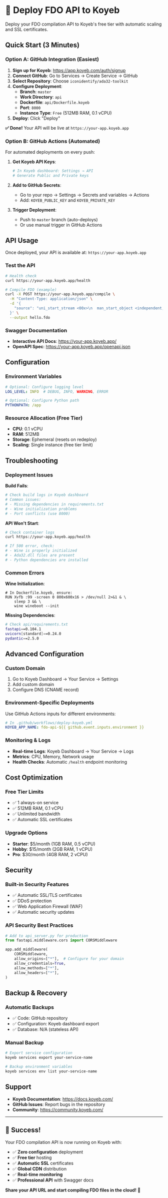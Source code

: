 # 🚀 Deploy FDO API to Koyeb

Deploy your FDO compilation API to Koyeb's free tier with automatic scaling and SSL certificates.

## Quick Start (3 Minutes)

### Option A: GitHub Integration (Easiest)

1. **Sign up for Koyeb**: https://app.koyeb.com/auth/signup
2. **Connect GitHub**: Go to Services → Create Service → GitHub
3. **Select Repository**: Choose `iconidentify/ada32-toolkit`
4. **Configure Deployment**:
   - **Branch**: `master`
   - **Work Directory**: `api`
   - **Dockerfile**: `api/Dockerfile.koyeb`
   - **Port**: `8000`
   - **Instance Type**: `Free` (512MB RAM, 0.1 vCPU)
5. **Deploy**: Click "Deploy"

**✅ Done!** Your API will be live at `https://your-app.koyeb.app`

### Option B: GitHub Actions (Automated)

For automated deployments on every push:

1. **Get Koyeb API Keys**:
   ```bash
   # In Koyeb dashboard: Settings → API
   # Generate Public and Private keys
   ```

2. **Add to GitHub Secrets**:
   - Go to your repo → Settings → Secrets and variables → Actions
   - Add: `KOYEB_PUBLIC_KEY` and `KOYEB_PRIVATE_KEY`

3. **Trigger Deployment**:
   - Push to `master` branch (auto-deploys)
   - Or use manual trigger in GitHub Actions

## API Usage

Once deployed, your API is available at: `https://your-app.koyeb.app`

### Test the API

```bash
# Health check
curl https://your-app.koyeb.app/health

# Compile FDO (example)
curl -X POST https://your-app.koyeb.app/compile \
  -H "Content-Type: application/json" \
  -d '{
    "source": "uni_start_stream <00x>\n  man_start_object <independent, \"Hello World\">\n    man_add_button <\"OK\", 100, 100, 50, 30>\n  man_end_object <>\nman_end_stream <>"
  }' \
  --output hello.fdo
```

### Swagger Documentation

- **Interactive API Docs**: https://your-app.koyeb.app/
- **OpenAPI Spec**: https://your-app.koyeb.app/openapi.json

## Configuration

### Environment Variables

```yaml
# Optional: Configure logging level
LOG_LEVEL: INFO  # DEBUG, INFO, WARNING, ERROR

# Optional: Configure Python path
PYTHONPATH: /app
```

### Resource Allocation (Free Tier)

- **CPU**: 0.1 vCPU
- **RAM**: 512MB
- **Storage**: Ephemeral (resets on redeploy)
- **Scaling**: Single instance (free tier limit)

## Troubleshooting

### Deployment Issues

**Build Fails**:
```bash
# Check build logs in Koyeb dashboard
# Common issues:
# - Missing dependencies in requirements.txt
# - Wine initialization problems
# - Port conflicts (use 8000)
```

**API Won't Start**:
```bash
# Check container logs
curl https://your-app.koyeb.app/health

# If 500 error, check:
# - Wine is properly initialized
# - Ada32.dll files are present
# - Python dependencies are installed
```

### Common Errors

**Wine Initialization**:
```
# In Dockerfile.koyeb, ensure:
RUN Xvfb :99 -screen 0 800x600x16 > /dev/null 2>&1 & \
    sleep 3 && \
    wine wineboot --init
```

**Missing Dependencies**:
```bash
# Check api/requirements.txt
fastapi==0.104.1
uvicorn[standard]==0.24.0
pydantic==2.5.0
```

## Advanced Configuration

### Custom Domain

1. Go to Koyeb Dashboard → Your Service → Settings
2. Add custom domain
3. Configure DNS (CNAME record)

### Environment-Specific Deployments

Use GitHub Actions inputs for different environments:

```yaml
# In .github/workflows/deploy-koyeb.yml
KOYEB_APP_NAME: fdo-api-${{ github.event.inputs.environment }}
```

### Monitoring & Logs

- **Real-time Logs**: Koyeb Dashboard → Your Service → Logs
- **Metrics**: CPU, Memory, Network usage
- **Health Checks**: Automatic `/health` endpoint monitoring

## Cost Optimization

### Free Tier Limits
- ✅ 1 always-on service
- ✅ 512MB RAM, 0.1 vCPU
- ✅ Unlimited bandwidth
- ✅ Automatic SSL certificates

### Upgrade Options
- **Starter**: $5/month (1GB RAM, 0.5 vCPU)
- **Hobby**: $15/month (2GB RAM, 1 vCPU)
- **Pro**: $30/month (4GB RAM, 2 vCPU)

## Security

### Built-in Security Features
- ✅ Automatic SSL/TLS certificates
- ✅ DDoS protection
- ✅ Web Application Firewall (WAF)
- ✅ Automatic security updates

### API Security Best Practices
```python
# Add to api_server.py for production
from fastapi.middleware.cors import CORSMiddleware

app.add_middleware(
    CORSMiddleware,
    allow_origins=["*"],  # Configure for your domain
    allow_credentials=True,
    allow_methods=["*"],
    allow_headers=["*"],
)
```

## Backup & Recovery

### Automatic Backups
- ✅ Code: GitHub repository
- ✅ Configuration: Koyeb dashboard export
- ✅ Database: N/A (stateless API)

### Manual Backup
```bash
# Export service configuration
koyeb services export your-service-name

# Backup environment variables
koyeb services env list your-service-name
```

## Support

- **Koyeb Documentation**: https://docs.koyeb.com/
- **GitHub Issues**: Report bugs in the repository
- **Community**: https://community.koyeb.com/

---

## 🎉 Success!

Your FDO compilation API is now running on Koyeb with:

- ✅ **Zero configuration** deployment
- ✅ **Free tier** hosting
- ✅ **Automatic SSL** certificates
- ✅ **Global CDN** distribution
- ✅ **Real-time monitoring**
- ✅ **Professional API** with Swagger docs

**Share your API URL and start compiling FDO files in the cloud!** 🚀
